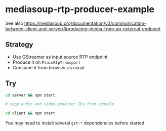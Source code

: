 # mediasoup-rtp-producer-example

See also https://mediasoup.org/documentation/v3/communication-between-client-and-server/#producing-media-from-an-external-endpoint

## Strategy

- Use GStreamer as input source
  RTP endpoint
- Produce it on `PlainRtpTransport`
- Consume it from browser as usual

## Try
```sh
cd server && npm start

# copy audio and video producer IDs from console

cd client && npm start
```

You may need to install several `gst-*` dependencies before started.
